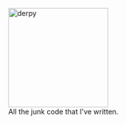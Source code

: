 <img src="https://files.catbox.moe/f2exit.png" alt="derpy" width="200"/><br>
All the junk code that I've written.
